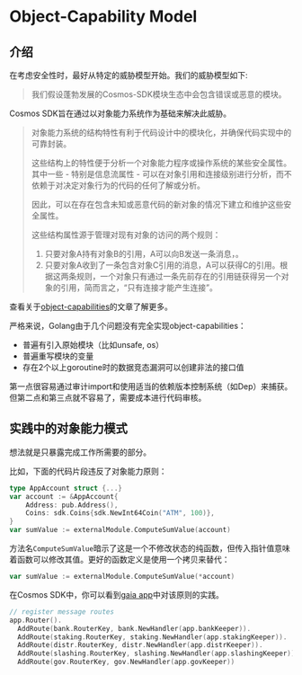 # Object-Capability Model

## 介绍
在考虑安全性时，最好从特定的威胁模型开始。我们的威胁模型如下:

> 我们假设蓬勃发展的Cosmos-SDK模块生态中会包含错误或恶意的模块。

Cosmos SDK旨在通过以对象能力系统作为基础来解决此威胁。

> 对象能力系统的结构特性有利于代码设计中的模块化，并确保代码实现中的可靠封装。
>
> 这些结构上的特性便于分析一个对象能力程序或操作系统的某些安全属性。其中一些 - 特别是信息流属性 - 可以在对象引用和连接级别进行分析，而不依赖于对决定对象行为的代码的任何了解或分析。
>
> 因此，可以在存在包含未知或恶意代码的新对象的情况下建立和维护这些安全属性。
>
> 这些结构属性源于管理对现有对象的访问的两个规则：
> 1. 只要对象A持有对象B的引用，A可以向B发送一条消息，。
> 2. 只要对象A收到了一条包含对象C引用的消息，A可以获得C的引用。根据这两条规则，一个对象只有通过一条先前存在的引用链获得另一个对象的引用，简而言之，“只有连接才能产生连接”。

查看关于[object-capabilities](http://habitatchronicles.com/2017/05/what-are-capabilities/)的文章了解更多。

严格来说，Golang由于几个问题没有完全实现object-capabilities：
+ 普遍有引入原始模块（比如unsafe, os）
+ 普遍重写模块的变量
+ 存在2个以上goroutine时的数据竞态漏洞可以创建非法的接口值

第一点很容易通过审计import和使用适当的依赖版本控制系统（如Dep）来捕获。但第二点和第三点就不容易了，需要成本进行代码审核。


## 实践中的对象能力模式
想法就是只暴露完成工作所需要的部分。

比如，下面的代码片段违反了对象能力原则：

```go
type AppAccount struct {...}
var account := &AppAccount{
    Address: pub.Address(),
    Coins: sdk.Coins{sdk.NewInt64Coin("ATM", 100)},
}
var sumValue := externalModule.ComputeSumValue(account)
```

方法名`ComputeSumValue`暗示了这是一个不修改状态的纯函数，但传入指针值意味着函数可以修改其值。更好的函数定义是使用一个拷贝来替代：

```go
var sumValue := externalModule.ComputeSumValue(*account)
```

在Cosmos SDK中，你可以看到[gaia app](https://github.com/cosmos/cosmos-sdk/blob/develop/cmd/gaia/app/app.go)中对该原则的实践。

```go
// register message routes
app.Router().
  AddRoute(bank.RouterKey, bank.NewHandler(app.bankKeeper)).
  AddRoute(staking.RouterKey, staking.NewHandler(app.stakingKeeper)).
  AddRoute(distr.RouterKey, distr.NewHandler(app.distrKeeper)).
  AddRoute(slashing.RouterKey, slashing.NewHandler(app.slashingKeeper)).
  AddRoute(gov.RouterKey, gov.NewHandler(app.govKeeper))
```
